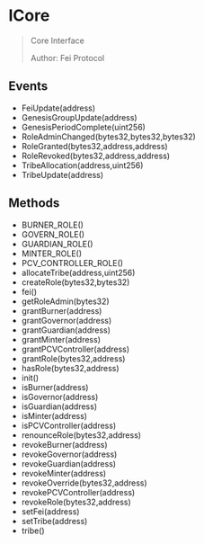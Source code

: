 # ICore

> Core Interface
> 
> Author: Fei Protocol

## Events


 - FeiUpdate(address)
 - GenesisGroupUpdate(address)
 - GenesisPeriodComplete(uint256)
 - RoleAdminChanged(bytes32,bytes32,bytes32)
 - RoleGranted(bytes32,address,address)
 - RoleRevoked(bytes32,address,address)
 - TribeAllocation(address,uint256)
 - TribeUpdate(address)

## Methods


 - BURNER_ROLE()
 - GOVERN_ROLE()
 - GUARDIAN_ROLE()
 - MINTER_ROLE()
 - PCV_CONTROLLER_ROLE()
 - allocateTribe(address,uint256)
 - createRole(bytes32,bytes32)
 - fei()
 - getRoleAdmin(bytes32)
 - grantBurner(address)
 - grantGovernor(address)
 - grantGuardian(address)
 - grantMinter(address)
 - grantPCVController(address)
 - grantRole(bytes32,address)
 - hasRole(bytes32,address)
 - init()
 - isBurner(address)
 - isGovernor(address)
 - isGuardian(address)
 - isMinter(address)
 - isPCVController(address)
 - renounceRole(bytes32,address)
 - revokeBurner(address)
 - revokeGovernor(address)
 - revokeGuardian(address)
 - revokeMinter(address)
 - revokeOverride(bytes32,address)
 - revokePCVController(address)
 - revokeRole(bytes32,address)
 - setFei(address)
 - setTribe(address)
 - tribe()

